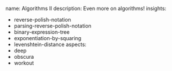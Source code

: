 name: Algorithms II
description: Even more on algorithms!
insights:
  - reverse-polish-notation
  - parsing-reverse-polish-notation
  - binary-expression-tree
  - exponentiation-by-squaring
  - levenshtein-distance
aspects:
  - deep
  - obscura
  - workout
